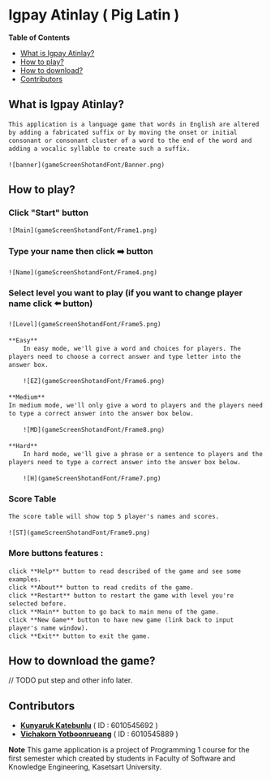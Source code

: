 # Igpay Atinlay ( Pig Latin )

**Table of Contents**
- [What is Igpay Atinlay?](#What-is-Igpay-Atinlay)
- [How to play?](#How-to-play)
- [How to download?](#How-to-download)
- [Contributors](#Contributors)

## What is Igpay Atinlay?
    This application is a language game that words in English are altered by adding a fabricated suffix or by moving the onset or initial consonant or consonant cluster of a word to the end of the word and adding a vocalic syllable to create such a suffix.
    
    ![banner](gameScreenShotandFont/Banner.png)

## How to play?
### Click "Start" button

    ![Main](gameScreenShotandFont/Frame1.png)

### Type your name then click :arrow_right: button

    ![Name](gameScreenShotandFont/Frame4.png)

### Select level you want to play (if you want to change player name click :arrow_left: button)

    ![Level](gameScreenShotandFont/Frame5.png)

    **Easy**
        In easy mode, we'll give a word and choices for players. The players need to choose a correct answer and type letter into the answer box.
        
        ![EZ](gameScreenShotandFont/Frame6.png)
        
    **Medium**
    In medium mode, we'll only give a word to players and the players need to type a correct answer into the answer box below.
    
        ![MD](gameScreenShotandFont/Frame8.png)
    
    **Hard**
        In hard mode, we'll give a phrase or a sentence to players and the players need to type a correct answer into the answer box below.
        
        ![H](gameScreenShotandFont/Frame7.png)
        
    
### Score Table
    The score table will show top 5 player's names and scores.
    
    ![ST](gameScreenShotandFont/Frame9.png)
    
### More buttons features :
    click **Help** button to read described of the game and see some examples.
    click **About** button to read credits of the game.
    click **Restart** button to restart the game with level you're selected before.
    click **Main** button to go back to main menu of the game.
    click **New Game** button to have new game (link back to input player's name window).
    click **Exit** button to exit the game.

## How to download the game?
// TODO put step and other info later.

## Contributors
   - [**Kunyaruk Katebunlu**](https://github.com/NokKbl) ( ID : 6010545692 )
   - [**Vichakorn Yotboonrueang**](https://github.com/Newaz2542) ( ID : 6010545889 )
   
**Note**
    This game application is a project of Programming 1 course for the first semester which created by students in Faculty of Software and Knowledge Engineering, Kasetsart University.

